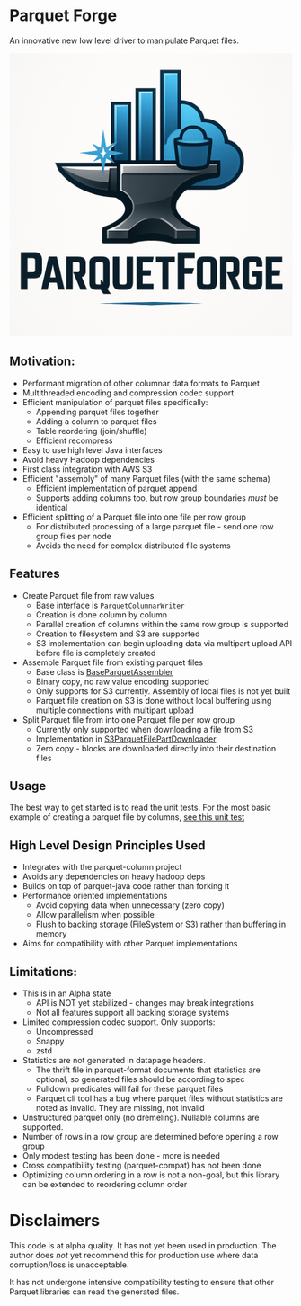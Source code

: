 Parquet Forge
======================

An innovative new low level driver to manipulate Parquet files.

![Parquet Forge Logo](parquetforge_logo.jpg)

## Motivation:

* Performant migration of other columnar data formats to Parquet
* Multithreaded encoding and compression codec support
* Efficient manipulation of parquet files specifically:
    * Appending parquet files together
    * Adding a column to parquet files
    * Table reordering (join/shuffle)
    * Efficient recompress
* Easy to use high level Java interfaces
* Avoid heavy Hadoop dependencies
* First class integration with AWS S3
* Efficient "assembly" of many Parquet files (with the same schema)
    * Efficient implementation of parquet append
    * Supports adding columns too, but row group boundaries *must* be identical
* Efficient splitting of a Parquet file into one file per row group
    * For distributed processing of a large parquet file - send one row group files per node
    * Avoids the need for complex distributed file systems

## Features

* Create Parquet file from raw values
    * Base interface is
      [
      `ParquetColumnarWriter`](columnar-parquet-base/src/main/java/com/earnix/parquet/columnar/writer/ParquetColumnarWriter.java)
    * Creation is done column by column
    * Parallel creation of columns within the same row group is supported
    * Creation to filesystem and S3 are supported
    * S3 implementation can begin uploading data via multipart upload API before file is completely created
* Assemble Parquet file from existing parquet files
    * Base class
      is [BaseParquetAssembler](columnar-parquet-base/src/main/java/com/earnix/parquet/columnar/assembler/BaseParquetAssembler.java)
    * Binary copy, no raw value encoding supported
    * Only supports for S3 currently. Assembly of local files is not yet built
    * Parquet file creation on S3 is done without local buffering using multiple connections with multipart upload
* Split Parquet file from into one Parquet file per row group
    * Currently only supported when downloading a file from S3
    * Implementation
      in [S3ParquetFilePartDownloader](columnar-parquet-s3/src/main/java/com/earnix/parquet/columnar/s3/downloader/S3ParquetFilePartDownloader.java)
    * Zero copy - blocks are downloaded directly into their destination files

## Usage

The best way to get started is to read the unit tests.
For the most basic example of creating a parquet file by
columns, [see this unit test](columnar-parquet-file/src/test/java/com/earnix/parquet/columnar/file/SampleCreateParquetFileTest.java)

## High Level Design Principles Used

* Integrates with the parquet-column project
* Avoids any dependencies on heavy hadoop deps
* Builds on top of parquet-java code rather than forking it
* Performance oriented implementations
    * Avoid copying data when unnecessary (zero copy)
    * Allow parallelism when possible
    * Flush to backing storage (FileSystem or S3) rather than buffering in memory
* Aims for compatibility with other Parquet implementations

## Limitations:

* This is in an Alpha state
    * API is NOT yet stabilized - changes may break integrations
    * Not all features support all backing storage systems
* Limited compression codec support. Only supports:
    * Uncompressed
    * Snappy
    * zstd
* Statistics are not generated in datapage headers.
    * The thrift file in parquet-format documents that statistics are optional, so generated files should be according
      to spec
    * Pulldown predicates will fail for these parquet files
    * Parquet cli tool has a bug where parquet files without statistics are noted as invalid. They are missing, not
      invalid
* Unstructured parquet only (no dremeling). Nullable columns are supported.
* Number of rows in a row group are determined before opening a row group
* Only modest testing has been done - more is needed
* Cross compatibility testing (parquet-compat) has not been done
* Optimizing column ordering in a row is not a non-goal, but this library can be extended to reordering column order

# Disclaimers

This code is at alpha quality. It has not yet been used in production.
The author does *not* yet recommend this for production use where data corruption/loss
is unacceptable.

It has not undergone intensive compatibility testing to ensure that other Parquet libraries can read the generated
files.

